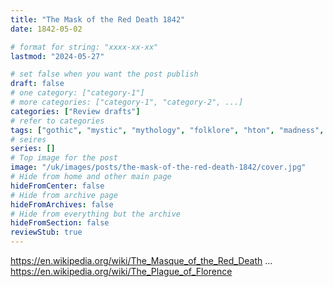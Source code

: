 ```yaml
---
title: "The Mask of the Red Death 1842"
date: 1842-05-02

# format for string: "xxxx-xx-xx"
lastmod: "2024-05-27"

# set false when you want the post publish
draft: false
# one category: ["category-1"]
# more categories: ["category-1", "category-2", ...]
categories: ["Review drafts"]
# refer to categories
tags: ["gothic", "mystic", "mythology", "folklore", "hton", "madness", "pandemic", "white death", "edgar allan poe"]
# seires
series: []
# Top image for the post
image: "/uk/images/posts/the-mask-of-the-red-death-1842/cover.jpg"
# Hide from home and other main page
hideFromCenter: false
# Hide from archive page
hideFromArchives: false
# Hide from everything but the archive
hideFromSection: false
reviewStub: true
---
```

https://en.wikipedia.org/wiki/The_Masque_of_the_Red_Death
...
https://en.wikipedia.org/wiki/The_Plague_of_Florence
<!--more-->